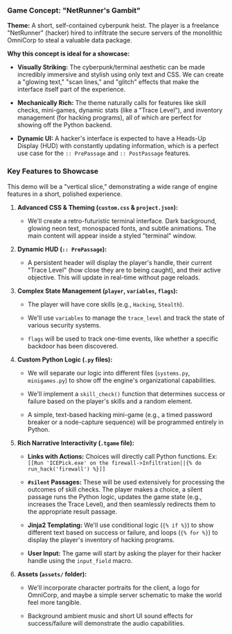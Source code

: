 ### Game Concept: "NetRunner's Gambit"

**Theme:** A short, self-contained cyberpunk heist. The player is a freelance "NetRunner" (hacker) hired to infiltrate the secure servers of the monolithic OmniCorp to steal a valuable data package.

**Why this concept is ideal for a showcase:**

- **Visually Striking:** The cyberpunk/terminal aesthetic can be made incredibly immersive and stylish using only text and CSS. We can create a "glowing text," "scan lines," and "glitch" effects that make the interface itself part of the experience.
    
- **Mechanically Rich:** The theme naturally calls for features like skill checks, mini-games, dynamic stats (like a "Trace Level"), and inventory management (for hacking programs), all of which are perfect for showing off the Python backend.
    
- **Dynamic UI:** A hacker's interface is expected to have a Heads-Up Display (HUD) with constantly updating information, which is a perfect use case for the `:: PrePassage` and `:: PostPassage` features.
    

### Key Features to Showcase

This demo will be a "vertical slice," demonstrating a wide range of engine features in a short, polished experience.

1. **Advanced CSS & Theming (`custom.css` & `project.json`):**
    
    - We'll create a retro-futuristic terminal interface. Dark background, glowing neon text, monospaced fonts, and subtle animations. The main content will appear inside a styled "terminal" window.
        
2. **Dynamic HUD (`:: PrePassage`):**
    
    - A persistent header will display the player's handle, their current "Trace Level" (how close they are to being caught), and their active objective. This will update in real-time without page reloads.
        
3. **Complex State Management (`player`, `variables`, `flags`):**
    
    - The player will have core skills (e.g., `Hacking`, `Stealth`).
        
    - We'll use `variables` to manage the `trace_level` and track the state of various security systems.
        
    - `flags` will be used to track one-time events, like whether a specific backdoor has been discovered.
        
4. **Custom Python Logic (`.py` files):**
    
    - We will separate our logic into different files (`systems.py`, `minigames.py`) to show off the engine's organizational capabilities.
        
    - We'll implement a `skill_check()` function that determines success or failure based on the player's skills and a random element.
        
    - A simple, text-based hacking mini-game (e.g., a timed password breaker or a node-capture sequence) will be programmed entirely in Python.
        
5. **Rich Narrative Interactivity (`.tgame` file):**
    
    - **Links with Actions:** Choices will directly call Python functions. Ex: `[[Run 'ICEPick.exe' on the firewall->Infiltration||{% do run_hack('firewall') %}]]`
        
    - **`#silent` Passages:** These will be used extensively for processing the outcomes of skill checks. The player makes a choice, a silent passage runs the Python logic, updates the game state (e.g., increases the Trace Level), and then seamlessly redirects them to the appropriate result passage.
        
    - **Jinja2 Templating:** We'll use conditional logic (`{% if %}`) to show different text based on success or failure, and loops (`{% for %}`) to display the player's inventory of hacking programs.
        
    - **User Input:** The game will start by asking the player for their hacker handle using the `input_field` macro.
        
6. **Assets (`assets/` folder):**
    
    - We'll incorporate character portraits for the client, a logo for OmniCorp, and maybe a simple server schematic to make the world feel more tangible.
        
    - Background ambient music and short UI sound effects for success/failure will demonstrate the audio capabilities.